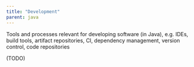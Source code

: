 ```yaml
---
title: "Development"
parent: java
---
```


Tools and processes relevant for developing software (in Java), e.g. IDEs, build tools, artifact repositories, CI, dependency management, version control, code repositories

(TODO)
